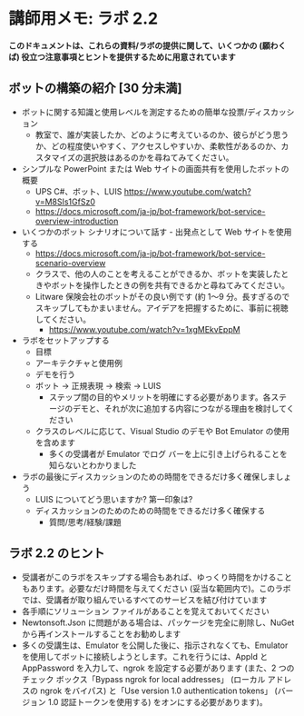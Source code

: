 ﻿# 講師用メモ: ラボ 2.2

**このドキュメントは、これらの資料/ラボの提供に関して、いくつかの (願わくば) 役立つ注意事項とヒントを提供するために用意されています**

## ボットの構築の紹介 [30 分未満]  

*	ボットに関する知識と使用レベルを測定するための簡単な投票/ディスカッション
    *	教室で、誰が実装したか、どのように考えているのか、彼らがどう思うか、どの程度使いやすく、アクセスしやすいか、柔軟性があるのか、カスタマイズの選択肢はあるのかを尋ねてみてください。
*	シンプルな PowerPoint または Web サイトの画面共有を使用したボットの概要
    *	UPS C#、ボット、LUIS https://www.youtube.com/watch?v=M8SIs1GfSz0 
    * https://docs.microsoft.com/ja-jp/bot-framework/bot-service-overview-introduction 
*	いくつかのボット シナリオについて話す - 出発点として Web サイトを使用する
    *	https://docs.microsoft.com/ja-jp/bot-framework/bot-service-scenario-overview
    *	クラスで、他の人のことを考えることができるか、ボットを実装したときやボットを操作したときの例を共有できるかと尋ねてみてください。
    *	Litware 保険会社のボットがその良い例です (約 1～9 分。長すぎるのでスキップしてもかまいません。アイデアを把握するために、事前に視聴してください。
        *	https://www.youtube.com/watch?v=1xgMEkvEppM
*	ラボをセットアップする 
    *	目標
    *	アーキテクチャと使用例
    *	デモを行う
    *	ボット -> 正規表現 -> 検索 -> LUIS
        *	ステップ間の目的やメリットを明確にする必要があります。各ステージのデモと、それが次に追加する内容につながる理由を検討してください
    *	クラスのレベルに応じて、Visual Studio のデモや Bot Emulator の使用を含めます
        * 多くの受講者が Emulator でログ バーを上に引き上げられることを知らないとわかりました
*	ラボの最後にディスカッションのための時間をできるだけ多く確保しましょう
    *	LUIS についてどう思いますか? 第一印象は?
    *	ディスカッションのためのための時間をできるだけ多く確保する
        *	質問/思考/経験/課題


## ラボ 2.2 のヒント
* 受講者がこのラボをスキップする場合もあれば、ゆっくり時間をかけることもあります。必要なだけ時間を与えてください (妥当な範囲内で)。このラボでは、受講者が取り組んでいるすべてのサービスを結び付けています
* 各手順にソリューション ファイルがあることを覚えておいてください
* Newtonsoft.Json に問題がある場合は、パッケージを完全に削除し、NuGet から再インストールすることをお勧めします
* 多くの受講生は、Emulator を公開した後に、指示されなくても、Emulator を使用してボットに接続しようとします。これを行うには、AppId と AppPassword を入力して、ngrok を設定する必要があります (また、2 つのチェック ボックス「Bypass ngrok for local addresses」 (ローカル アドレスの ngrok をバイパス) と「Use version 1.0 authentication tokens」 (バージョン 1.0 認証トークンを使用する) をオンにする必要があります)。




